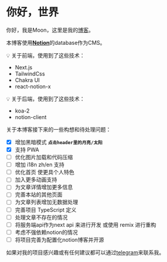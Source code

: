 # 你好，世界

你好，我是Moon，这里是我的[博客](https://moonwillknow.dev)。

本博客使用[**Notion**](https://www.notion.so)的database作为CMS。

<aside>
💡 关于前端，使用到了这些技术：

</aside>

- Next.js
- TailwindCss
- Chakra UI
- react-notion-x

<aside>
💡 关于后端，使用到了这些技术：

</aside>

- koa-2
- notion-client

关于本博客接下来的一些构想和待处理问题：

- [x]  增加黑暗模式 **`点击header里的月亮/太阳`**
- [x]  支持 PWA
- [ ]  优化图片加载和代码压缩
- [ ]  增加 i18n zh/en 支持
- [ ]  优化首页 使更具个人特色
- [ ]  加入更多动画支持
- [ ]  为文章详情增加更多信息
- [ ]  完善本站的其他页面
- [ ]  为文章列表增加无数据处理
- [ ]  完善项目 TypeScript 定义
- [ ]  处理文章不存在的情况
- [ ]  将服务端api作为next api 来进行开发 或使用 remix 进行重构
- [ ]  考虑不强依赖notion的情况
- [ ]  将项目完善为配置化notion博客并开源

如果对我的项目感兴趣或有任何建议都可以通过[telegram](https://www.t.me/chenjustcam)来联系我。

